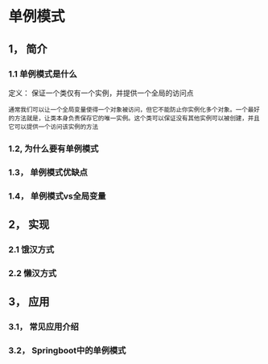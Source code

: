 # 单例模式


## 1， 简介
### 1.1 单例模式是什么
定义：
保证一个类仅有一个实例，并提供一个全局的访问点   

```
通常我们可以让一个全局变量使得一个对象被访问，但它不能防止你实例化多个对象。一个最好的方法就是，让类本身负责保存它的唯一实例。这个类可以保证没有其他实例可以被创建，并且它可以提供一个访问该实例的方法
```
### 1.2, 为什么要有单例模式
### 1.3， 单例模式优缺点
### 1.4， 单例模式vs全局变量

## 2， 实现
### 2.1 饿汉方式
### 2.2 懒汉方式

## 3， 应用

### 3.1， 常见应用介绍
### 3.2， Springboot中的单例模式
